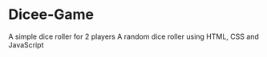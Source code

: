 # Dicee-Game
A simple dice roller for 2 players
A random dice roller using HTML, CSS and JavaScript
